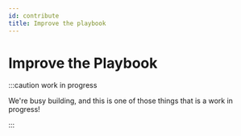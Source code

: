 ```yaml
---
id: contribute
title: Improve the playbook
---
```


# Improve the Playbook

:::caution work in progress

We're busy building, and this is one of those things that is a work in progress!

:::